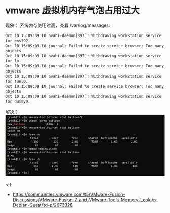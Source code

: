 # vmware 虚拟机内存气泡占用过大

现象：
系统内存使用过高，查看 /var/log/messages: 

```log
Oct 10 15:09:09 10 avahi-daemon[897]: Withdrawing workstation service for ens192.
Oct 10 15:09:09 10 journal: Failed to create service browser: Too many objects
Oct 10 15:09:09 10 avahi-daemon[897]: Withdrawing workstation service for lo.
Oct 10 15:09:09 10 journal: Failed to create service browser: Too many objects
Oct 10 15:09:09 10 avahi-daemon[897]: Withdrawing workstation service for tunl0.
Oct 10 15:09:09 10 journal: Failed to create service browser: Too many objects
Oct 10 15:09:09 10 avahi-daemon[897]: Withdrawing workstation service for dummy0.
```

解决：
![](https://raw.githubusercontent.com/jojotong/resources/main/%E4%BC%81%E4%B8%9A%E5%BE%AE%E4%BF%A1%E6%88%AA%E5%9B%BE_16969225837753.png)

ref:
- https://communities.vmware.com/t5/VMware-Fusion-Discussions/VMware-Fusion-7-and-VMware-Tools-Memory-Leak-in-Debian-Guest/td-p/2673328